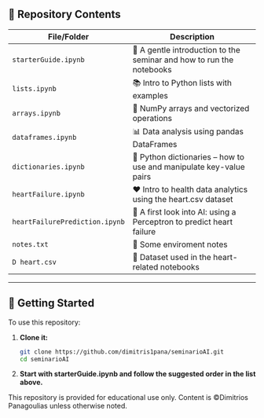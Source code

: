 ## 📁 Repository Contents

| File/Folder                  | Description |
|-----------------------------|-------------|
| `starterGuide.ipynb`        | 📘 A gentle introduction to the seminar and how to run the notebooks |
| `lists.ipynb`               | 📚 Intro to Python lists with examples |
| `arrays.ipynb`              | 🔢 NumPy arrays and vectorized operations |
| `dataframes.ipynb`          | 📊 Data analysis using pandas DataFrames |
| `dictionaries.ipynb`        | 🧾 Python dictionaries – how to use and manipulate key-value pairs |
| `heartFailure.ipynb`        | ❤️ Intro to health data analytics using the heart.csv dataset |
| `heartFailurePrediction.ipynb` | 🤖 A first look into AI: using a Perceptron to predict heart failure |
| `notes.txt`                 | 📝 Some enviroment notes |
| `D heart.csv`               | 📁 Dataset used in the heart-related notebooks |

---

## 🚀 Getting Started

To use this repository:

1. **Clone it:**
   ```bash
   git clone https://github.com/dimitris1pana/seminarioAI.git
   cd seminarioAI

2. 	**Start with starterGuide.ipynb and follow the suggested order in the list above.**


This repository is provided for educational use only. Content is ©Dimitrios Panagoulias unless otherwise noted.

